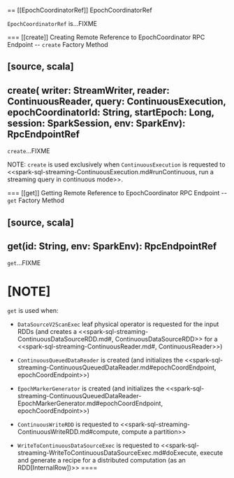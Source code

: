 == [[EpochCoordinatorRef]] EpochCoordinatorRef

`EpochCoordinatorRef` is...FIXME

=== [[create]] Creating Remote Reference to EpochCoordinator RPC Endpoint -- `create` Factory Method

[source, scala]
----
create(
  writer: StreamWriter,
  reader: ContinuousReader,
  query: ContinuousExecution,
  epochCoordinatorId: String,
  startEpoch: Long,
  session: SparkSession,
  env: SparkEnv): RpcEndpointRef
----

`create`...FIXME

NOTE: `create` is used exclusively when `ContinuousExecution` is requested to <<spark-sql-streaming-ContinuousExecution.md#runContinuous, run a streaming query in continuous mode>>.

=== [[get]] Getting Remote Reference to EpochCoordinator RPC Endpoint -- `get` Factory Method

[source, scala]
----
get(id: String, env: SparkEnv): RpcEndpointRef
----

`get`...FIXME

[NOTE]
====
`get` is used when:

* `DataSourceV2ScanExec` leaf physical operator is requested for the input RDDs (and creates a <<spark-sql-streaming-ContinuousDataSourceRDD.md#, ContinuousDataSourceRDD>> for a <<spark-sql-streaming-ContinuousReader.md#, ContinuousReader>>)

* `ContinuousQueuedDataReader` is created (and initializes the <<spark-sql-streaming-ContinuousQueuedDataReader.md#epochCoordEndpoint, epochCoordEndpoint>>)

* `EpochMarkerGenerator` is created (and initializes the <<spark-sql-streaming-ContinuousQueuedDataReader-EpochMarkerGenerator.md#epochCoordEndpoint, epochCoordEndpoint>>)

* `ContinuousWriteRDD` is requested to <<spark-sql-streaming-ContinuousWriteRDD.md#compute, compute a partition>>

* `WriteToContinuousDataSourceExec` is requested to <<spark-sql-streaming-WriteToContinuousDataSourceExec.md#doExecute, execute and generate a recipe for a distributed computation (as an RDD[InternalRow])>>
====
